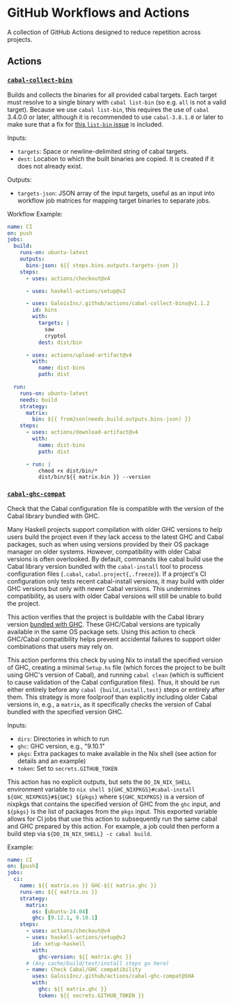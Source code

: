 # GitHub Workflows and Actions

A collection of GitHub Actions designed to reduce repetition across projects.

## Actions

### [`cabal-collect-bins`](./actions/cabal-collect-bins/action.yml)

Builds and collects the binaries for all provided cabal targets. Each target
must resolve to a single binary with `cabal list-bin` (so e.g. `all` is not
a valid target). Because we use `cabal list-bin`, this requires the use of
`cabal` 3.4.0.0 or later, although it is recommended to use `cabal-3.8.1.0`
or later to make sure that a fix for
[this `list-bin` issue](https://github.com/haskell/cabal/issues/7679)
is included.

Inputs:
- `targets`: Space or newline-delimited string of cabal targets.
- `dest`: Location to which the built binaries are copied. It is created if it
  does not already exist.

Outputs:
- `targets-json`: JSON array of the input targets, useful as an input into
  workflow job matrices for mapping target binaries to separate jobs.

Workflow Example:

```yml
name: CI
on: push
jobs:
  build:
    runs-on: ubuntu-latest
    outputs:
      bins-json: ${{ steps.bins.outputs.targets-json }}
    steps:
      - uses: actions/checkout@v4

      - uses: haskell-actions/setup@v2

      - uses: GaloisInc/.github/actions/cabal-collect-bins@v1.1.2
        id: bins
        with:
          targets: |
            saw
            cryptol
          dest: dist/bin

      - uses: actions/upload-artifact@v4
        with:
          name: dist-bins
          path: dist

  run:
    runs-on: ubuntu-latest
    needs: build
    strategy:
      matrix:
        bin: ${{ fromJson(needs.build.outputs.bins-json) }}
    steps:
      - uses: actions/download-artifact@v4
        with:
          name: dist-bins
          path: dist

      - run: |
          chmod +x dist/bin/*
          dist/bin/${{ matrix.bin }} --version
```

### [`cabal-ghc-compat`](./actions/cabal-ghc-compat/action.yml)

Check that the Cabal configuration file is compatible with the version of the
Cabal library bundled with GHC.

Many Haskell projects support compilation with older GHC versions to help
users build the project even if they lack access to the latest GHC and Cabal
packages, such as when using versions provided by their OS package manager
on older systems. However, compatibility with older Cabal versions is often
overlooked. By default, commands like cabal build use the Cabal library version
bundled with the `cabal-install` tool to process configuration files (`.cabal`,
`cabal.project{,.freeze}`). If a project's CI configuration only tests recent
cabal-install versions, it may build with older GHC versions but only with
newer Cabal versions. This undermines compatibility, as users with older Cabal
versions will still be unable to build the project.

This action verifies that the project is buildable with the Cabal library
version [bundled with GHC][bundled]. These GHC/Cabal versions are typically
available in the same OS package sets. Using this action to check GHC/Cabal
compatibility helps prevent accidental failures to support older combinations
that users may rely on.

[bundled]: https://gitlab.haskell.org/ghc/ghc/-/wikis/commentary/libraries/version-history

This action performs this check by using Nix to install the specified version
of GHC, creating a minimal `Setup.hs` file (which forces the project to be built
using GHC's version of Cabal), and running `cabal clean` (which is sufficient
to cause validation of the Cabal configuration files). Thus, it should be run
either entirely before any `cabal {build,install,test}` steps or entirely after
them. This strategy is more foolproof than explicitly including older Cabal
versions in, e.g., a `matrix`, as it specifically checks the version of Cabal
bundled with the specified version GHC.

Inputs:

- `dirs`: Directories in which to run
- `ghc`: GHC version, e.g., "9.10.1"
- `pkgs`: Extra packages to make available in the Nix shell (see action for
  details and an example)
- `token`: Set to `secrets.GITHUB_TOKEN`

This action has no explicit outputs, but sets the `DO_IN_NIX_SHELL` environment
variable to `nix shell ${GHC_NIXPKGS}#cabal-install ${GHC_NIXPKGS}#${GHC}
${pkgs}` where `${GHC_NIXPKGS}` is a version of nixpkgs that contains the
specified version of GHC from the `ghc` input, and `${pkgs}` is the list of
packages from the `pkgs` input. This exported variable allows for CI jobs
that use this action to subsequently run the same cabal and GHC prepared
by this action. For example, a job could then perform a build step via
`${DO_IN_NIX_SHELL} -c cabal build`.

Example:

```yaml
name: CI
on: [push]
jobs:
  ci:
    name: ${{ matrix.os }} GHC-${{ matrix.ghc }}
    runs-on: ${{ matrix.os }}
    strategy:
      matrix:
        os: [ubuntu-24.04]
        ghc: [9.12.1, 9.10.1]
    steps:
      - uses: actions/checkout@v4
      - uses: haskell-actions/setup@v2
        id: setup-haskell
        with:
          ghc-version: ${{ matrix.ghc }}
      # (Any cache/build/test/install steps go here)
      - name: Check Cabal/GHC compatibility
        uses: GaloisInc/.github/actions/cabal-ghc-compat@SHA
        with:
          ghc: ${{ matrix.ghc }}
          token: ${{ secrets.GITHUB_TOKEN }}
```


